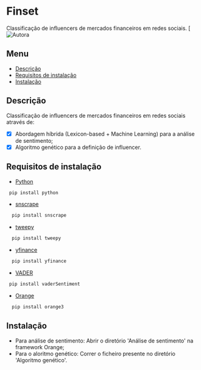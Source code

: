 # Finset
Classificação de influencers de mercados financeiros em redes sociais.
[![Autora]((https://github.com/iinesalmeida))
## Menu
* [Descrição](#descricao)
* [Requisitos de instalação](#requistos-instalacao)
* [Instalação](#instalacao)

## Descrição
Classificação de  influencers de mercados financeiros em redes sociais através de:
- [x] Abordagem híbrida (Lexicon-based + Machine Learning) para a análise de sentimento;
- [x] Algoritmo genético para a definição de influencer.

## Requisitos de instalação

* [Python](https://www.python.org/)
```sh
 pip install python
  ```
* [snscrape](https://github.com/JustAnothesrArchivist/snscrape)
```sh
  pip install snscrape
  ```
* [tweepy](https://www.tweepy.org/)
```sh
  pip install tweepy
  ```
* [yfinance](https://pypi.org/project/yfinance/)
```sh
  pip install yfinance
  ```
* [VADER](https://github.com/cjhutto/vaderSentiment)
 ```sh
  pip install vaderSentiment
  ```
* [Orange](https://orangedatamining.com/)
```sh
  pip install orange3
```

## Instalação
* Para análise de sentimento: Abrir o diretório 'Análise de sentimento' na framework Orange;
* Para o aloritmo genético: Correr o ficheiro presente no diretório 'Algoritmo genético'.
